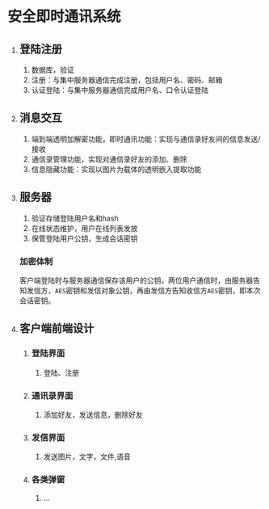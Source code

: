 # 安全即时通讯系统

1. ## 登陆注册

   1. 数据库，验证
   2. 注册：与集中服务器通信完成注册，包括用户名、密码、邮箱
   3. 认证登陆：与集中服务器通信完成用户名、口令认证登陆

2. ## 消息交互

   1. 端到端透明加解密功能，即时通讯功能：实现与通信录好友间的信息发送/接收
   2. 通信录管理功能，实现对通信录好友的添加、删除
   3. 信息隐藏功能：实现以图片为载体的透明嵌入提取功能

3. ## 服务器

   1. 验证存储登陆用户名和hash
   2. 在线状态维护，用户在线列表发放
   3. 保管登陆用户公钥，生成会话密钥

   ### 加密体制

    客户端登陆时与服务器通信保存该用户的公钥，两位用户通信时，由服务器告知发信方，`AES`密钥和发信对象公钥，再由发信方告知收信方`AES`密钥，即本次会话密钥。

4. ## 客户端前端设计

   1. ### 登陆界面

      1. 登陆、注册

   2. ### 通讯录界面

      1. 添加好友，发送信息，删除好友

   3. ### 发信界面

      1. 发送图片，文字，文件,语音

   4. ### 各类弹窗

      1. ...


